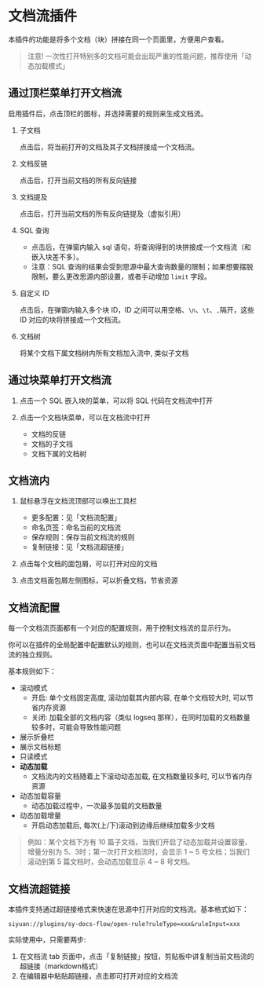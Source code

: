 # 文档流插件

本插件的功能是将多个文档（块）拼接在同一个页面里，方便用户查看。

> 注意! 一次性打开特别多的文档可能会出现严重的性能问题，推荐使用「动态加载模式」

## 通过顶栏菜单打开文档流

启用插件后，点击顶栏的图标，并选择需要的规则来生成文档流。

1. 子文档

    点击后，将当前打开的文档及其子文档拼接成一个文档流。

2. 文档反链

    点击后，打开当前文档的所有反向链接

3. 文档提及

    点击后，打开当前文档的所有反向链提及（虚拟引用）


4. SQL 查询

    - 点击后，在弹窗内输入 sql 语句，将查询得到的块拼接成一个文档流（和嵌入块差不多）。
    - 注意：SQL 查询的结果会受到思源中最大查询数量的限制；如果想要摆脱限制，要么更改思源内部设置，或者手动增加 `limit` 字段。

5. 自定义 ID

    点击后，在弹窗内输入多个块 ID，ID 之间可以用空格、`\n`、`\t`、`,`隔开，这些 ID 对应的块将拼接成一个文档流。

6. 文档树

    将某个文档下属文档树内所有文档加入流中, 类似子文档

## 通过块菜单打开文档流

1. 点击一个 SQL 嵌入块的菜单，可以将 SQL 代码在文档流中打开

2. 点击一个文档块菜单，可以在文档流中打开

    - 文档的反链
    - 文档的子文裆
    - 文档下属的文档树

## 文档流内

1. 鼠标悬浮在文档流顶部可以唤出工具栏

    - 更多配置：见「文档流配置」
    - 命名页签：命名当前的文档流
    - 保存规则：保存当前文档流的规则
    - 复制链接：见「文档流超链接」

2. 点击每个文档的面包屑，可以打开对应的文档
3. 点击文档面包屑左侧图标，可以折叠文档，节省资源

## 文档流配置

每一个文档流页面都有一个对应的配置规则，用于控制文档流的显示行为。

你可以在插件的全局配置中配置默认的规则，也可以在文档流页面中配置当前文档流的独立规则。

基本规则如下：

- 滚动模式
  - 开启: 单个文档固定高度, 滚动加载其内部内容, 在单个文档较大时, 可以节省内存资源
  - 关闭: 加载全部的文档内容（类似 logseq 那样），在同时加载的文档数量较多时，可能会导致性能问题
- 展示折叠栏
- 展示文档标题
- 只读模式
- **动态加载**
  - 文档流内的文档随着上下滚动动态加载, 在文档数量较多时, 可以节省内存资源
- 动态加载容量
  - 动态加载过程中，一次最多加载的文档数量
- 动态加载增量
  - 开启动态加载后, 每次(上/下)滚动到边缘后继续加载多少文档

> 例如：某个文档下方有 10 篇子文裆，当我们开启了动态加载并设置容量、增量分别为 5、3时；第一次打开文档流时，会显示 1 ~ 5 号文档；当我们滚动到第 5 篇文档时，会动态加载显示 4 ~ 8 号文档。

## 文档流超链接

本插件支持通过超链接格式来快速在思源中打开对应的文档流。基本格式如下：

```
siyuan://plugins/sy-docs-flow/open-rule?ruleType=xxx&ruleInput=xxx
```

实际使用中，只需要两步:

1. 在文档流 tab 页面中，点击「复制链接」按钮，剪贴板中讲复制当前文档流的超链接（markdown格式）
2. 在编辑器中粘贴超链接，点击即可打开对应的文档流


